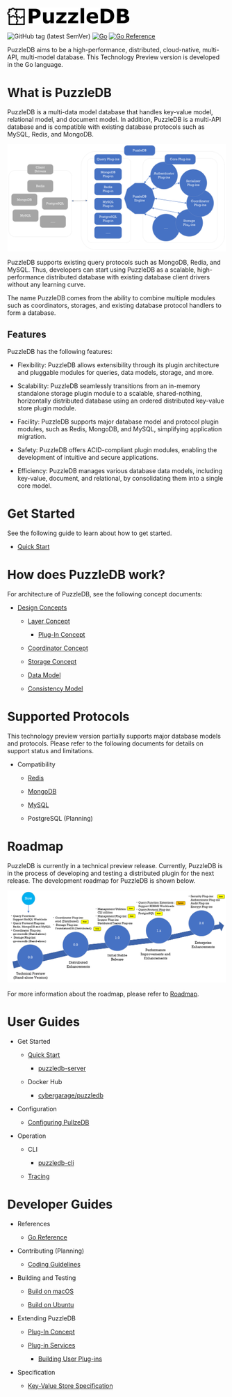 ![doc/img/logo](doc/img/logo.png)

![GitHub tag (latest SemVer)](https://img.shields.io/github/v/tag/cybergarage/puzzledb-go) [![Go](https://github.com/cybergarage/puzzledb-go/actions/workflows/make.yml/badge.svg)](https://github.com/cybergarage/puzzledb-go/actions/workflows/make.yml) [![Go Reference](https://pkg.go.dev/badge/github.com/cybergarage/puzzledb-go.svg)](https://pkg.go.dev/github.com/cybergarage/puzzledb-go)

PuzzleDB aims to be a high-performance, distributed, cloud-native, multi-API, multi-model database. This Technology Preview version is developed in the Go language.

# What is PuzzleDB

PuzzleDB is a multi-data model database that handles key-value model, relational model, and document model. In addition, PuzzleDB is a multi-API database and is compatible with existing database protocols such as MySQL, Redis, and MongoDB.

![concept](doc/img/concept.png)

PuzzleDB supports existing query protocols such as MongoDB, Redia, and MySQL. Thus, developers can start using PuzzleDB as a scalable, high-performance distributed database with existing database client drivers without any learning curve.

The name PuzzleDB comes from the ability to combine multiple modules such as coordinators, storages, and existing database protocol handlers to form a database.

## Features

PuzzleDB has the following features:

-   Flexibility: PuzzleDB allows extensibility through its plugin architecture and pluggable modules for queries, data models, storage, and more.

-   Scalability: PuzzleDB seamlessly transitions from an in-memory standalone storage plugin module to a scalable, shared-nothing, horizontally distributed database using an ordered distributed key-value store plugin module.

-   Facility: PuzzleDB supports major database model and protocol plugin modules, such as Redis, MongoDB, and MySQL, simplifying application migration.

-   Safety: PuzzleDB offers ACID-compliant plugin modules, enabling the development of intuitive and secure applications.

-   Efficiency: PuzzleDB manages various database data models, including key-value, document, and relational, by consolidating them into a single core model.

# Get Started

See the following guide to learn about how to get started.

-   [Quick Start](doc/quick-start.md)

# How does PuzzleDB work?

For architecture of PuzzleDB, see the following concept documents:

-   [Design Concepts](doc/concept.md)

    -   [Layer Concept](doc/layer-concept.md)

        -   [Plug-In Concept](doc/plugin-concept.md)

    -   [Coordinator Concept](doc/coordinator-concept.md)

    -   [Storage Concept](doc/storage-concept.md)

    -   [Data Model](doc/data-model.md)

    -   [Consistency Model](doc/consistency-model.md)

# Supported Protocols

This technology preview version partially supports major database models and protocols. Please refer to the following documents for details on support status and limitations.

-   Compatibility

    -   [Redis](doc/redis.md)

    -   [MongoDB](doc/mongodb.md)

    -   [MySQL](doc/mysql.md)

    -   PostgreSQL (Planning)

# Roadmap

PuzzleDB is currently in a technical preview release. Currently, PuzzleDB is in the process of developing and testing a distributed plugin for the next release. The development roadmap for PuzzleDB is shown below.

![doc/img/roadmap](doc/img/roadmap.png)

For more information about the roadmap, please refer to [Roadmap](doc/roadmap.adoc).

# User Guides

-   Get Started

    -   [Quick Start](doc/quick-start.md)

        -   [puzzledb-server](doc/cmd/server/puzzledb-server.md)

    -   Docker Hub

        -   [cybergarage/puzzledb](https://hub.docker.com/repository/docker/cybergarage/puzzledb/general)

-   Configuration

    -   [Configuring PullzeDB](doc/configuring.md)

-   Operation

    -   CLI

        -   [puzzledb-cli](doc/cmd/cli/puzzledb-cli.md)

    -   [Tracing](doc/tracing.md)

# Developer Guides

-   References

    -   [Go Reference](https://pkg.go.dev/github.com/cybergarage/puzzledb-go)

-   Contributing (Planning)

    -   [Coding Guidelines](doc/coding_guideline.md)

-   Building and Testing

    -   [Build on macOS](doc/build-on-macos.md)

    -   [Build on Ubuntu](doc/build-on-macos.md)

-   Extending PuzzleDB

    -   [Plug-In Concept](doc/plugin-concept.md)

    -   [Plug-in Services](doc/plugin-types.md)

        -   [Building User Plug-ins](doc/plugin-tutorial.md)

-   Specification

    -   [Key-Value Store Specification](doc/storage-kv.md)
